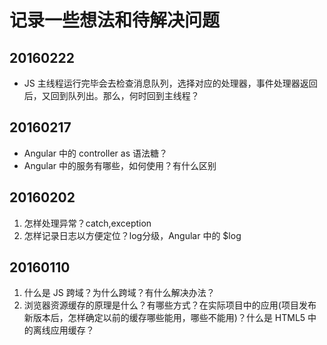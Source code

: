 # 记录一些想法和待解决问题

## 20160222
* JS 主线程运行完毕会去检查消息队列，选择对应的处理器，事件处理器返回后，又回到队列出。那么，何时回到主线程？

## 20160217
* Angular 中的 controller as 语法糖？
* Angular 中的服务有哪些，如何使用？有什么区别

## 20160202
1. 怎样处理异常？catch,exception
2. 怎样记录日志以方便定位？log分级，Angular 中的 $log

## 20160110
1. 什么是 JS 跨域？为什么跨域？有什么解决办法？
2. 浏览器资源缓存的原理是什么？有哪些方式？在实际项目中的应用(项目发布新版本后，怎样确定以前的缓存哪些能用，哪些不能用)？什么是 HTML5 中的离线应用缓存？